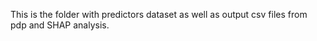 This is the folder with predictors dataset as well as output csv files from pdp and SHAP analysis. 
